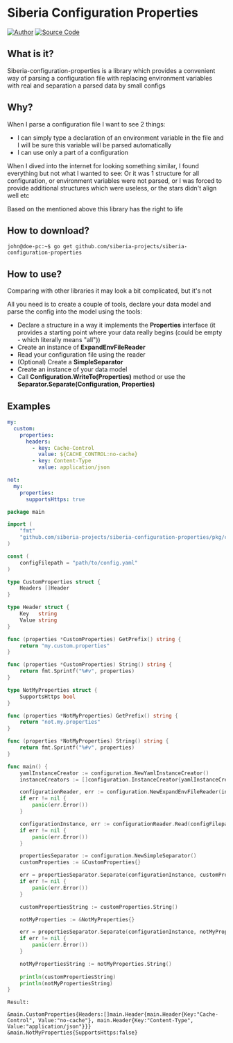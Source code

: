 Siberia Configuration Properties
=================

[![Author](https://img.shields.io/badge/author-@siberia_projects-green.svg)](https://github.com/siberia-projects/siberia-configuration-properties)
[![Source Code](https://img.shields.io/badge/source-siberia/main-blue.svg)](https://github.com/siberia-projects/siberia-configuration-properties)

## What is it?
Siberia-configuration-properties is a library which provides a convenient way of
parsing a configuration file with replacing environment variables with real and separation
a parsed data by small configs

## Why?
When I parse a configuration file I want to see 2 things:
 - I can simply type a declaration of an environment variable in the file 
and I will be sure this variable will be parsed automatically
 - I can use only a part of a configuration

When I dived into the internet for looking something similar, I found everything
but not what I wanted to see: Or it was 1 structure for all configuration, or environment
variables were not parsed, or I was forced to provide additional structures which were useless,
or the stars didn't align well etc

Based on the mentioned above this library has the right to life

## How to download?

```console
john@doe-pc:~$ go get github.com/siberia-projects/siberia-configuration-properties
```

## How to use?
Comparing with other libraries it may look a bit complicated, but it's not

All you need is to create a couple of tools, declare your data model and
parse the config into the model using the tools:
 - Declare a structure in a way it implements the **Properties** interface
(it provides a starting point where your data really begins (could be empty - which literally means
"all"))
 - Create an instance of **ExpandEnvFileReader**
 - Read your configuration file using the reader
 - (Optional) Create a **SimpleSeparator**
 - Create an instance of your data model
 - Call **Configuration.WriteTo(Properties)** method or use the **Separator.Separate(Configuration, Properties)**

## Examples
```yaml
my:
  custom:
    properties:
      headers:
        - key: Cache-Control
          value: ${CACHE_CONTROL:no-cache}
        - key: Content-Type
          value: application/json

not:
  my:
    properties:
      supportsHttps: true
```

```go
package main

import (
	"fmt"
	"github.com/siberia-projects/siberia-configuration-properties/pkg/configuration"
)

const (
	configFilepath = "path/to/config.yaml"
)

type CustomProperties struct {
	Headers []Header
}

type Header struct {
	Key   string
	Value string
}

func (properties *CustomProperties) GetPrefix() string {
	return "my.custom.properties"
}

func (properties *CustomProperties) String() string {
	return fmt.Sprintf("%#v", properties)
}

type NotMyProperties struct {
	SupportsHttps bool
}

func (properties *NotMyProperties) GetPrefix() string {
	return "not.my.properties"
}

func (properties *NotMyProperties) String() string {
	return fmt.Sprintf("%#v", properties)
}

func main() {
	yamlInstanceCreator := configuration.NewYamlInstanceCreator()
	instanceCreators := []configuration.InstanceCreator{yamlInstanceCreator}

	configurationReader, err := configuration.NewExpandEnvFileReader(instanceCreators)
	if err != nil {
		panic(err.Error())
	}

	configurationInstance, err := configurationReader.Read(configFilepath)
	if err != nil {
		panic(err.Error())
	}

	propertiesSeparator := configuration.NewSimpleSeparator()
	customProperties := &CustomProperties{}

	err = propertiesSeparator.Separate(configurationInstance, customProperties)
	if err != nil {
		panic(err.Error())
	}

	customPropertiesString := customProperties.String()

	notMyProperties := &NotMyProperties{}

	err = propertiesSeparator.Separate(configurationInstance, notMyProperties)
	if err != nil {
		panic(err.Error())
	}

	notMyPropertiesString := notMyProperties.String()
	
	println(customPropertiesString)
	println(notMyPropertiesString)
}
```

```text
Result:

&main.CustomProperties{Headers:[]main.Header{main.Header{Key:"Cache-Control", Value:"no-cache"}, main.Header{Key:"Content-Type", Value:"application/json"}}}
&main.NotMyProperties{SupportsHttps:false}
```
